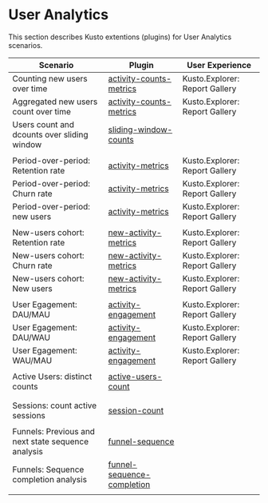 # User Analytics

This section describes Kusto extentions (plugins) for User Analytics scenarios.

|Scenario|Plugin|User Experience|
|--------|------|---------------|
| Counting new users over time | [activity-counts-metrics](activity-counts-metrics-plugin.md)|Kusto.Explorer: Report Gallery|
| Aggregated new users count over time | [activity-counts-metrics](activity-counts-metrics-plugin.md)|Kusto.Explorer: Report Gallery|
| Users count and dcounts over sliding window | [sliding-window-counts](sliding-window-counts-plugin.md)||
||||
| Period-over-period: Retention rate | [activity-metrics](activity-metrics-plugin.md)|Kusto.Explorer: Report Gallery|
| Period-over-period: Churn rate | [activity-metrics](activity-metrics-plugin.md)|Kusto.Explorer: Report Gallery|
| Period-over-period: new users| [activity-metrics](activity-metrics-plugin.md)|Kusto.Explorer: Report Gallery|
||||
| New-users cohort: Retention rate | [new-activity-metrics](new-activity-metrics-plugin.md)|Kusto.Explorer: Report Gallery|
| New-users cohort: Churn rate  | [new-activity-metrics](new-activity-metrics-plugin.md)|Kusto.Explorer: Report Gallery|
| New-users cohort: New users | [new-activity-metrics](new-activity-metrics-plugin.md)|Kusto.Explorer: Report Gallery|
||||
|User Egagement: DAU/MAU|[activity-engagement](activity-engagement-plugin.md)|Kusto.Explorer: Report Gallery|
|User Egagement: DAU/WAU|[activity-engagement](activity-engagement-plugin.md)|Kusto.Explorer: Report Gallery|
|User Egagement: WAU/MAU|[activity-engagement](activity-engagement-plugin.md)|Kusto.Explorer: Report Gallery|
||||
|Active Users: distinct counts |[active-users-count](active-users-count-plugin.md)||
||||
||||
|Sessions: count active sessions|[session-count](session-count-plugin.md)||
||||
|Funnels: Previous and next state sequence analysis | [funnel-sequence](funnel-sequence-plugin.md)||
|Funnels: Sequence completion analysis|[funnel-sequence-completion](funnel-sequence-completion-plugin.md)||
||||


